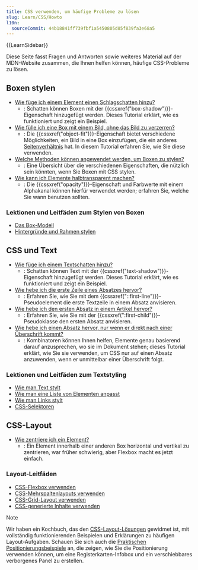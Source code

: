 ```yaml
---
title: CSS verwenden, um häufige Probleme zu lösen
slug: Learn/CSS/Howto
l10n:
  sourceCommit: 44b18841ff739fbf1a5450805d85f839fa3e68a5
---
```


{{LearnSidebar}}

Diese Seite fasst Fragen und Antworten sowie weiteres Material auf der MDN-Website zusammen, die Ihnen helfen können, häufige CSS-Probleme zu lösen.

## Boxen stylen

- [Wie füge ich einem Element einen Schlagschatten hinzu?](/de/docs/Learn/CSS/Howto/Add_a_shadow)
  - : Schatten können Boxen mit der {{cssxref("box-shadow")}}-Eigenschaft hinzugefügt werden. Dieses Tutorial erklärt, wie es funktioniert und zeigt ein Beispiel.
- [Wie fülle ich eine Box mit einem Bild, ohne das Bild zu verzerren?](/de/docs/Learn/CSS/Howto/Fill_a_box_with_an_image)
  - : Die {{cssxref("object-fit")}}-Eigenschaft bietet verschiedene Möglichkeiten, ein Bild in eine Box einzufügen, die ein anderes [Seitenverhältnis](/de/docs/Glossary/aspect_ratio) hat. In diesem Tutorial erfahren Sie, wie Sie diese verwenden.
- [Welche Methoden können angewendet werden, um Boxen zu stylen?](/de/docs/Learn/CSS/Howto/Create_fancy_boxes)
  - : Eine Übersicht über die verschiedenen Eigenschaften, die nützlich sein könnten, wenn Sie Boxen mit CSS stylen.
- [Wie kann ich Elemente halbtransparent machen?](/de/docs/Learn/CSS/Howto/Make_box_transparent)
  - : Die {{cssxref("opacity")}}-Eigenschaft und Farbwerte mit einem Alphakanal können hierfür verwendet werden; erfahren Sie, welche Sie wann benutzen sollten.

### Lektionen und Leitfäden zum Stylen von Boxen

- [Das Box-Modell](/de/docs/Learn/CSS/Building_blocks/The_box_model)
- [Hintergründe und Rahmen stylen](/de/docs/Learn/CSS/Building_blocks/Backgrounds_and_borders)

## CSS und Text

- [Wie füge ich einem Textschatten hinzu?](/de/docs/Learn/CSS/Howto/Add_a_text_shadow)
  - : Schatten können Text mit der {{cssxref("text-shadow")}}-Eigenschaft hinzugefügt werden. Dieses Tutorial erklärt, wie es funktioniert und zeigt ein Beispiel.
- [Wie hebe ich die erste Zeile eines Absatzes hervor?](/de/docs/Learn/CSS/Howto/Highlight_first_line)
  - : Erfahren Sie, wie Sie mit dem {{cssxref("::first-line")}}-Pseudoelement die erste Textzeile in einem Absatz anvisieren.
- [Wie hebe ich den ersten Absatz in einem Artikel hervor?](/de/docs/Learn/CSS/Howto/Highlight_first_para)
  - : Erfahren Sie, wie Sie mit der {{cssxref(":first-child")}}-Pseudoklasse den ersten Absatz anvisieren.
- [Wie hebe ich einen Absatz hervor, nur wenn er direkt nach einer Überschrift kommt?](/de/docs/Learn/CSS/Howto/Highlight_para_after_h1)
  - : Kombinatoren können Ihnen helfen, Elemente genau basierend darauf anzusprechen, wo sie im Dokument stehen; dieses Tutorial erklärt, wie Sie sie verwenden, um CSS nur auf einen Absatz anzuwenden, wenn er unmittelbar einer Überschrift folgt.

### Lektionen und Leitfäden zum Textstyling

- [Wie man Text stylt](/de/docs/Learn/CSS/Styling_text/Fundamentals)
- [Wie man eine Liste von Elementen anpasst](/de/docs/Learn/CSS/Styling_text/Styling_lists)
- [Wie man Links stylt](/de/docs/Learn/CSS/Styling_text/Styling_links)
- [CSS-Selektoren](/de/docs/Learn/CSS/Building_blocks/Selectors)

## CSS-Layout

- [Wie zentriere ich ein Element?](/de/docs/Learn/CSS/Howto/Center_an_item)
  - : Ein Element innerhalb einer anderen Box horizontal und vertikal zu zentrieren, war früher schwierig, aber Flexbox macht es jetzt einfach.

### Layout-Leitfäden 

- [CSS-Flexbox verwenden](/de/docs/Web/CSS/CSS_flexible_box_layout/Basic_concepts_of_flexbox)
- [CSS-Mehrspaltenlayouts verwenden](/de/docs/Web/CSS/CSS_multicol_layout/Using_multicol_layouts)
- [CSS-Grid-Layout verwenden](/de/docs/Web/CSS/CSS_grid_layout/Basic_concepts_of_grid_layout)
- [CSS-generierte Inhalte verwenden](/de/docs/Learn/CSS/Howto/Generated_content)

> [!NOTE]
> Wir haben ein Kochbuch, das den [CSS-Layout-Lösungen](/de/docs/Web/CSS/Layout_cookbook) gewidmet ist, mit vollständig funktionierenden Beispielen und Erklärungen zu häufigen Layout-Aufgaben. Schauen Sie sich auch die [Praktischen Positionierungsbeispiele](/de/docs/Learn/CSS/CSS_layout/Practical_positioning_examples) an, die zeigen, wie Sie die Positionierung verwenden können, um eine Registerkarten-Infobox und ein verschiebbares verborgenes Panel zu erstellen.
